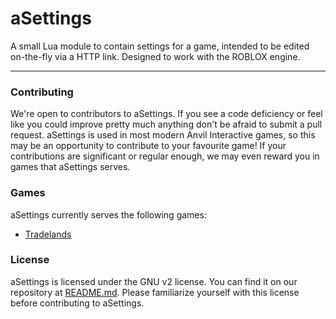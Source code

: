 # aSettings
A small Lua module to contain settings for a game, intended to be edited on-the-fly via a HTTP link. Designed to work with the ROBLOX engine.

---

### Contributing
We're open to contributors to aSettings. If you see a code deficiency or feel like you could improve pretty much anything don't be afraid to submit a pull request. aSettings is used in most modern Anvil Interactive games, so this may be an opportunity to contribute to your favourite game! If your contributions are significant or regular enough, we may even reward you in games that aSettings serves.

### Games
aSettings currently serves the following games:
- [Tradelands](http://www.roblox.com/games/198116126/Tradelands)

### License
aSettings is licensed under the GNU v2 license. You can find it on our repository at [README.md](README.md). Please familiarize yourself with this license before contributing to aSettings.
